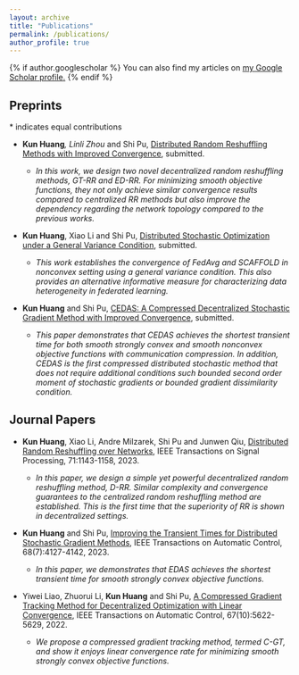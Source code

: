 ```yaml
---
layout: archive
title: "Publications"
permalink: /publications/
author_profile: true
---
```



{% if author.googlescholar %}
  You can also find my articles on <u><a href="{{author.googlescholar}}">my Google Scholar profile</a>.</u>
{% endif %}

Preprints
----
$*$ indicates equal contributions

+ **Kun Huang**<sup>*</sup>, Linli Zhou<sup>*</sup> and Shi Pu, [Distributed Random Reshuffling Methods with Improved Convergence](https://arxiv.org/abs/2306.12037), submitted.
  + *In this work, we design two novel decentralized random reshuffling methods, GT-RR and ED-RR. For minimizing smooth objective functions, they not only achieve similar convergence results compared to centralized RR methods but also improve the dependency regarding the network topology compared to the previous works.*

+ **Kun Huang**, Xiao Li and Shi Pu, [Distributed Stochastic Optimization under a General Variance Condition](https://arxiv.org/abs/2301.12677), submitted.
  + *This work establishes the convergence of FedAvg and SCAFFOLD in nonconvex setting using a general variance condition. This also provides an alternative informative measure for characterizing data heterogeneity in federated learning.*

+ **Kun Huang** and Shi Pu, [CEDAS: A Compressed Decentralized Stochastic Gradient Method with Improved Convergence](https://arxiv.org/abs/2301.05872), submitted.
  + *This paper demonstrates that CEDAS achieves the shortest transient time for both smooth strongly convex and smooth nonconvex objective functions with communication compression. In addition, CEDAS is the first compressed distributed stochastic method that does not require additional conditions such bounded second order moment of stochastic gradients or bounded gradient dissimilarity condition.*

Journal Papers
----

+ **Kun Huang**, Xiao Li, Andre Milzarek, Shi Pu and Junwen Qiu, [Distributed Random Reshuffling over Networks](https://arxiv.org/pdf/2112.15287.pdf), IEEE Transactions on Signal Processing, 71:1143-1158, 2023.
  + *In this paper, we design a simple yet powerful decentralized random reshuffling method, D-RR. Similar complexity and convergence guarantees to the centralized random reshuffling method are established. This is the first time that the superiority of RR is shown in decentralized settings.*

+ **Kun Huang** and Shi Pu, [Improving the Transient Times for Distributed Stochastic Gradient Methods](https://ieeexplore.ieee.org/document/9865230), IEEE Transactions on Automatic Control, 68(7):4127-4142, 2023.
  + *In this paper, we demonstrates that EDAS achieves the shortest transient time for smooth strongly convex objective functions.*

+ Yiwei Liao,  Zhuorui Li, **Kun Huang** and Shi Pu, [A Compressed Gradient Tracking Method for Decentralized Optimization with Linear Convergence](https://ieeexplore.ieee.org/abstract/document/9789732), IEEE Transactions on Automatic Control, 67(10):5622-5629, 2022.
  + *We propose a compressed gradient tracking method, termed C-GT, and show it enjoys linear convergence rate for minimizing smooth strongly convex objective functions.*

